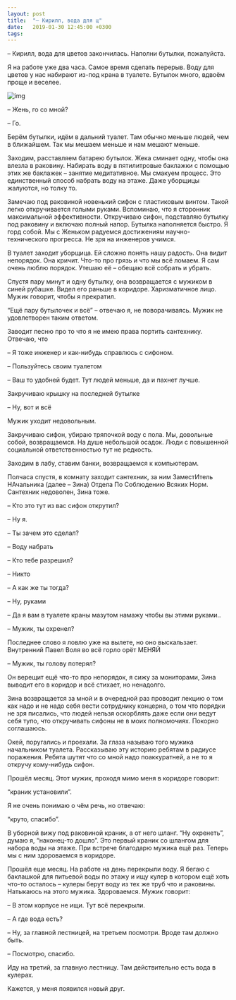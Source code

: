 ```yaml
---
layout: post
title:  "– Кирилл, вода для ц"
date:   2019-01-30 12:45:00 +0300
tags:   
---
```


– Кирилл, вода для цветов закончилась. Наполни бутылки, пожалуйста.

Я на работе уже два часа. Самое время сделать перерыв. Воду для цветов у нас набирают из-под крана в туалете. Бутылок много, вдвоём проще и веселее.

![img](https://pp.userapi.com/c852124/v852124795/99957/3Z7W9xQn2D4.jpg)

<!--excerpt-->

– Жень, го со мной?

– Го.

Берём бутылки, идём в дальний туалет. Там обычно меньше людей, чем в ближайшем. Так мы мешаем меньше и нам мешают меньше.

Заходим, расставляем батарею бутылок. Жека сминает одну, чтобы она влезла в раковину. Набирать воду в пятилитровые баклажки с помощью этих же баклажек – занятие медитативное. Мы смакуем процесс. Это единственный способ набрать воду на этаже. Даже уборщицы жалуются, но толку то.

Замечаю под раковиной новенький сифон с пластиковым винтом. Такой легко откручивается голыми руками. Вспоминаю, что я сторонник максимальной эффективности. Откручиваю сифон, подставляю бутылку под раковину и включаю полный напор. Бутылка наполняется быстро. Я горд собой. Мы с Женьком радуемся достижениям научно-технического прогресса. Не зря на инженеров учимся.

В туалет заходит уборщица. Ей сложно понять нашу радость. Она видит непорядок. Она кричит. Что-то про грязь и что мы всё ломаем. Я сам очень люблю порядок. Утешаю её – обещаю всё собрать и убрать.

Спустя пару минут и одну бутылку, она возвращается с мужиком в синей рубашке. Видел его раньше в коридоре. Харизматичное лицо. Мужик говорит, чтобы я прекратил. 

“Ещё пару бутылочек и всё” – отвечаю я, не поворачиваясь. Мужик не удовлетворен таким ответом. 

Заводит песню про то что я не имею права портить сантехнику. Отвечаю, что 

– Я тоже инженер и как-нибудь справлюсь с сифоном. 

– Пользуйтесь своим туалетом

– Ваш то удобней будет. Тут людей меньше, да и пахнет лучше. 

Закручиваю крышку на последней бутылке

– Ну, вот и всё

Мужик уходит недовольным.

Закручиваю сифон, убираю тряпочкой воду с пола. Мы, довольные собой, возвращаемся. На душе небольшой осадок. Люди с повышенной социальной ответственностью тут не редкость. 

Заходим в лабу, ставим банки, возвращаемся к компьютерам.

Полчаса спустя, в комнату заходит сантехник, за ним ЗаместИтель НАчальника (далее – Зина) Отдела По Соблюдению Всяких Норм. Сантехник недоволен, Зина тоже.

– Кто это тут из вас сифон открутил?

– Ну я.

– Ты зачем это сделал?

– Воду набрать

– Кто тебе разрешил?

– Никто

– А как же ты тогда?

– Ну, руками

– Да я вам в туалете краны мазутом намажу чтобы вы этими руками..

– Мужик, ты охренел?

Последнее слово я ловлю уже на вылете, но оно выскальзает. Внутренний Павел Воля во всё горло орёт МЕНЯЙ

– Мужик, ты голову потерял?

Он верещит ещё что-то про непорядок, я сижу за мониторами, Зина выводит его в коридор и всё стихает, но ненадолго.

Зина возвращается за мной и в очередной раз проводит лекцию о том как надо и не надо себя вести сотруднику концерна, о том что порядки не зря писались, что людей нельзя оскорблять даже если они ведут себя тупо, что откручивать сифоны не в моих полномочиях. Покорно соглашаюсь.

Окей, поругались и проехали. За глаза называю того мужика начальником туалета. Рассказываю эту историю ребятам в радиусе поражения. Ребята шутят что со мной надо поаккуратней, а не то я откручу кому-нибудь сифон.

Прошёл месяц. Этот мужик, проходя мимо меня в коридоре говорит: 

“краник установили”. 

Я не очень понимаю о чём речь, но отвечаю: 

“круто, спасибо”.

В уборной вижу под раковиной краник, а от него шланг. “Ну охренеть”, думаю я, “наконец-то дошло”. Это первый краник со шлангом для набора воды на этаже. При встрече благодарю мужика ещё раз. Теперь мы с ним здороваемся в коридоре.

Прошёл еще месяц. На работе на день перекрыли воду. Я бегаю с баклашкой для питьевой воды по этажу и ищу кулер в котором ещё хоть что-то осталось – кулеры берут воду из тех же труб что и раковины. Натыкаюсь на этого мужика. Здороваемся. Мужик говорит:

– В этом корпусе не ищи. Тут всё перекрыли. 

– А где вода есть?

– Ну, за главной лестницей, на третьем посмотри. Вроде там должно быть. 

– Посмотрю, спасибо.

Иду на третий, за главную лестницу. Там действительно есть вода в кулерах.

Кажется, у меня появился новый друг.
